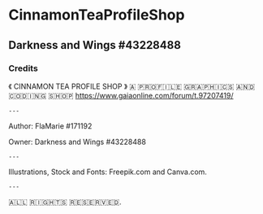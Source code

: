 # CinnamonTeaProfileShop

## Darkness and Wings #43228488

### Credits

《 CINNAMON TEA PROFILE SHOP 》
🇦‌ 🇵‌🇷‌🇴‌🇫‌🇮‌🇱‌🇪‌ 🇬‌🇷‌🇦‌🇵‌🇭‌🇮‌🇨‌🇸‌ 🇦‌🇳‌🇩‌ 🇨‌🇴‌🇩‌🇮‌🇳‌🇬‌ 🇸‌🇭‌🇴‌🇵‌
https://www.gaiaonline.com/forum/t.97207419/

``---``

Author: FlaMarie #171192

Owner: Darkness and Wings #43228488

``---``

Illustrations, Stock and Fonts: Freepik.com and Canva.com.

``---``

🇦‌🇱‌🇱‌ 🇷‌🇮‌🇬‌🇭‌🇹‌🇸‌ 🇷‌🇪‌🇸‌🇪‌🇷‌🇻‌🇪‌🇩‌.
